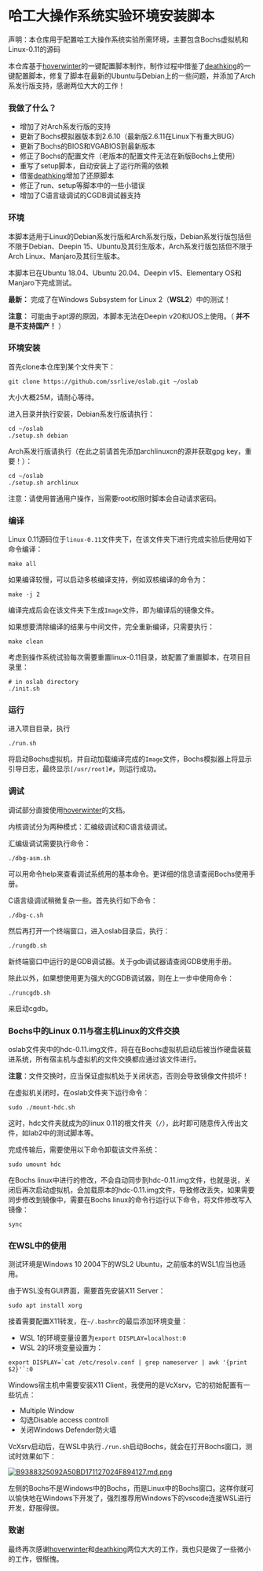 # 哈工大操作系统实验环境安装脚本

声明：本仓库用于配置哈工大操作系统实验所需环境，主要包含Bochs虚拟机和 Linux-0.11的源码

本仓库基于[hoverwinter](https://github.com/hoverwinter)的一键配置脚本制作，制作过程中借鉴了[deathking](https://github.com/DeathKing)的一键配置脚本，修复了脚本在最新的Ubuntu与Debian上的一些问题，并添加了Arch系发行版支持，感谢两位大大的工作！

### 我做了什么？

- 增加了对Arch系发行版的支持
- 更新了Bochs模拟器版本到2.6.10（最新版2.6.11在Linux下有重大BUG）
- 更新了Bochs的BIOS和VGABIOS到最新版本
- 修正了Bochs的配置文件（老版本的配置文件无法在新版Bochs上使用）
- 重写了setup脚本，自动安装上了运行所需的依赖
- 借鉴[deathking](https://github.com/DeathKing)增加了还原脚本
- 修正了run、setup等脚本中的一些小错误
- 增加了C语言级调试的CGDB调试器支持

### 环境

本脚本适用于Linux的Debian系发行版和Arch系发行版，Debian系发行版包括但不限于Debian、Deepin 15、Ubuntu及其衍生版本，Arch系发行版包括但不限于Arch Linux、Manjaro及其衍生版本。

本脚本已在Ubuntu 18.04、Ubuntu 20.04、Deepin v15、Elementary OS和Manjaro下完成测试。

**最新：** 完成了在Windows Subsystem for Linux 2（**WSL2**）中的测试！

**注意：** 可能由于apt源的原因，本脚本无法在Deepin v20和UOS上使用。（ **并不是不支持国产！** ）

### 环境安装

首先clone本仓库到某个文件夹下：

```shell
git clone https://github.com/ssrlive/oslab.git ~/oslab
```

大小大概25M，请耐心等待。

进入目录并执行安装，Debian系发行版请执行：

```shell
cd ~/oslab
./setup.sh debian
```

Arch系发行版请执行（在此之前请首先添加archlinuxcn的源并获取gpg key，重要！）：

```shell
cd ~/oslab
./setup.sh archlinux
```

注意：请使用普通用户操作，当需要root权限时脚本会自动请求密码。

### 编译

Linux 0.11源码位于`linux-0.11`文件夹下，在该文件夹下进行完成实验后使用如下命令编译：

```shell
make all
```

如果编译较慢，可以启动多核编译支持，例如双核编译的命令为：

```shell
make -j 2
```

编译完成后会在该文件夹下生成`Image`文件，即为编译后的镜像文件。

如果想要清除编译的结果与中间文件，完全重新编译，只需要执行：

```shell
make clean
```

考虑到操作系统试验每次需要重置linux-0.11目录，故配置了重置脚本，在项目目录里：

```shell
# in oslab directory
./init.sh
```

### 运行

进入项目目录，执行

```shell
./run.sh
```

将启动Bochs虚拟机，并自动加载编译完成的`Image`文件，Bochs模拟器上将显示引导日志，最终显示`[/usr/root]#`，则运行成功。

### 调试

调试部分直接使用[hoverwinter](https://github.com/hoverwinter)的文档。

内核调试分为两种模式：汇编级调试和C语言级调试。

汇编级调试需要执行命令：

```shell
./dbg-asm.sh
```

可以用命令help来查看调试系统用的基本命令。更详细的信息请查阅Bochs使用手册。

C语言级调试稍微复杂一些。首先执行如下命令：

```shell
./dbg-c.sh
```

然后再打开一个终端窗口，进入oslab目录后，执行：

```shell
./rungdb.sh
```

新终端窗口中运行的是GDB调试器。关于gdb调试器请查阅GDB使用手册。

除此以外，如果想使用更为强大的CGDB调试器，则在上一步中使用命令：

```shell
./runcgdb.sh
```

来启动cgdb。

### Bochs中的Linux 0.11与宿主机Linux的文件交换

oslab文件夹中的hdc-0.11.img文件，将在在Bochs虚拟机启动后被当作硬盘装载进系统，所有宿主机与虚拟机的文件交换都应通过该文件进行。

**注意**：文件交换时，应当保证虚拟机处于关闭状态，否则会导致镜像文件损坏！

在虚拟机关闭时，在oslab文件夹下运行命令：

```shell
sudo ./mount-hdc.sh
```

这时，hdc文件夹就成为的linux 0.11的根文件夹（`/`），此时即可随意传入传出文件，如lab2中的测试脚本等。

完成传输后，需要使用以下命令卸载该文件系统：

```shell
sudo umount hdc
```

在Bochs linux中进行的修改，不会自动同步到hdc-0.11.img文件，也就是说，关闭后再次启动虚拟机，会加载原本的hdc-0.11.img文件，导致修改丢失，如果需要同步修改到镜像中，需要在Bochs linux的命令行运行以下命令，将文件修改写入镜像：

```shell
sync
```

### 在WSL中的使用

测试环境是Windows 10 2004下的WSL2 Ubuntu，之前版本的WSL1应当也适用。

由于WSL没有GUI界面，需要首先安装X11 Server：

```shell
sudo apt install xorg
```

接着需要配置X11转发，在`~/.bashrc`的最后添加环境变量：
- WSL 1的环境变量设置为`export DISPLAY=localhost:0`
- WSL 2的环境变量设置为：
```shell
export DISPLAY=`cat /etc/resolv.conf | grep nameserver | awk '{print $2}'`:0
```

Windows宿主机中需要安装X11 Client，我使用的是VcXsrv，它的初始配置有一些坑点：
- Multiple Window
- 勾选Disable access controll
- 关闭Windows Defender防火墙

VcXsrv启动后，在WSL中执行`./run.sh`启动Bochs，就会在打开Bochs窗口，测试时效果如下：

[![B9388325092A50BD171127024F894127.md.png](https://images.gitee.com/uploads/images/2020/0523/212531_c82d2413_1910421.png)](https://img.guoziyang.top/image/llG)

左侧的Bochs不是Windows中的Bochs，而是Linux中的Bochs窗口。这样你就可以愉快地在Windows下开发了，强烈推荐用Windows下的vscode连接WSL进行开发，舒服得很。

### 致谢

最终再次感谢[hoverwinter](https://github.com/hoverwinter)和[deathking](https://github.com/DeathKing)两位大大的工作，我也只是做了一些微小的工作，很惭愧。